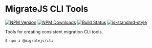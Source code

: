 # MigrateJS CLI Tools

[![NPM Version](https://img.shields.io/npm/v/@migratejs/cli.svg)](https://npmjs.org/package/@migratejs/cli)
[![NPM Downloads](https://img.shields.io/npm/dm/@migratejs/cli.svg)](https://npmjs.org/package/@migratejs/cli)
[![Build Status](https://travis-ci.org/@migratejs/cli.svg?branch=master)](https://travis-ci.org/@migratejs/cli)
[![js-standard-style](https://img.shields.io/badge/code%20style-standard-brightgreen.svg)](https://github.com/standard/standard)

Tools for creating consistent migration CLI tools.

```
$ npm i @migratejs/cli
```
